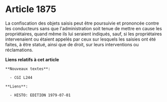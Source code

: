 # Article 1875

La confiscation des objets saisis peut être poursuivie et prononcée contre les conducteurs sans que l'administration soit
tenue de mettre en cause les propriétaires, quand même ils lui seraient indiqués, sauf, si les propriétaires intervenaient ou
étaient appelés par ceux sur lesquels les saisies ont été faites, à être statué, ainsi que de droit, sur leurs interventions
ou réclamations.

**Liens relatifs à cet article**

	**Nouveaux textes**:

	  - CGI L244

	**Liens**:

	  - HISTO: EDITION 1979-07-01
